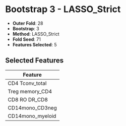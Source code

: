 # Bootstrap 3 - LASSO_Strict

- **Outer Fold**: 28
- **Bootstrap**: 3
- **Method**: LASSO_Strict
- **Fold Seed**: 71
- **Features Selected**: 5

## Selected Features

| Feature |
|---------|
| CD4 Tconv_total |
| Treg memory_CD4 |
| CD8 RO DR_CD8 |
| CD14mono_CD3neg |
| CD14mono_myeloid |
